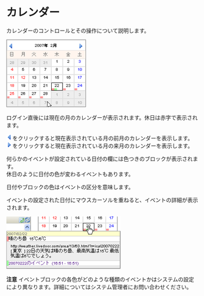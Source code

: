 # カレンダー

カレンダーのコントロールとその操作について説明します。

![カレンダーガジェット][Calendar Gadget]

ログイン直後には現在の月のカレンダーが表示されます。休日は赤字で表示されます。

![前の月アイコン][Previous month icon]をクリックすると現在表示されている月の前月のカレンダーを表示します。  
![次の月アイコン][Next month icon]をクリックすると現在表示されている月の来月のカレンダーを表示します。

何らかのイベントが設定されている日付の欄には色つきのブロックが表示されます。  
休日のように日付の色が変わるイベントもあります。

日付やブロックの色はイベントの区分を意味します。

イベントの設定された日付にマウスカーソルを重ねると、イベントの詳細が表示されます。

![イベントの詳細][Detail of event]

**注意** イベントブロックの各色がどのような種類のイベントかはシステムの設定により異なります。詳細についてはシステム管理者にお問い合わせください。


[Previous month icon]: ../../images/left_arrow.gif "前の月アイコン"
[Next month icon]: ../../images/right_arrow.gif "次の月アイコン"
[Calendar Gadget]: images/widget/calendar-gadget-1.png "カレンダーガジェット"
[Detail of event]: images/widget/calendar-gadget-2.png "イベントの詳細"
